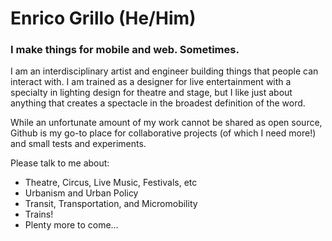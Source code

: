 # Enrico Grillo (He/Him)
### I make things for mobile and web. Sometimes.

I am an interdisciplinary artist and engineer building things that people can interact with. I am trained as a designer for live entertainment with a specialty in lighting design for theatre and stage, but I like just about anything that creates a spectacle in the broadest definition of the word.

While an unfortunate amount of my work cannot be shared as open source, Github is my go-to place for collaborative projects (of which I need more!) and small tests and experiments.

Please talk to me about:
 - Theatre, Circus, Live Music, Festivals, etc
 - Urbanism and Urban Policy
 - Transit, Transportation, and Micromobility
 - Trains!
 - Plenty more to come…

<!--
**redbassett/redbassett** is a ✨ _special_ ✨ repository because its `README.md` (this file) appears on your GitHub profile.

Here are some ideas to get you started:

- 🔭 I’m currently working on ...
- 🌱 I’m currently learning ...
- 👯 I’m looking to collaborate on ...
- 🤔 I’m looking for help with ...
- 💬 Ask me about ...
- 📫 How to reach me: ...
- 😄 Pronouns: ...
- ⚡ Fun fact: ...
-->
